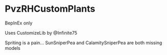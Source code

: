 # PvzRHCustomPlants
BepInEx only

Uses CustomizeLib by @Infinite75

Spriting is a pain...
SunSniperPea and CalamitySniperPea are both missing models